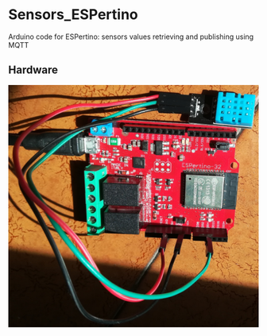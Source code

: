 # Sensors_ESPertino
Arduino code for ESPertino: sensors values retrieving and publishing using MQTT

## Hardware
<img src=espertino.jpg>
